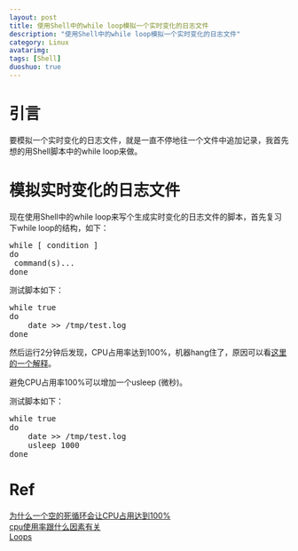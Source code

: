 ```yaml
---
layout: post
title: 使用Shell中的while loop模拟一个实时变化的日志文件
description: "使用Shell中的while loop模拟一个实时变化的日志文件"
category: Linux
avatarimg:
tags: [Shell]
duoshuo: true
---
```


# 引言
要模拟一个实时变化的日志文件，就是一直不停地往一个文件中追加记录，我首先想的用Shell脚本中的while loop来做。

# 模拟实时变化的日志文件 
现在使用Shell中的while loop来写个生成实时变化的日志文件的脚本，首先复习下while loop的结构，如下：
<pre>
while [ condition ]
do 
 command(s)... 
done
</pre>

测试脚本如下：  
<pre>
while true
do
	date >> /tmp/test.log
done
</pre>

然后运行2分钟后发现，CPU占用率达到100%，机器hang住了，原因可以看[这里的一个解释](http://www.lfyzjck.com/why-infinite-loop-increase-cpu-use/)。

避免CPU占用率100%可以增加一个usleep (微秒)。

测试脚本如下：  
<pre>
while true
do
	date >> /tmp/test.log
	usleep 1000
done
</pre>

# Ref
[为什么一个空的死循环会让CPU占用达到100%](http://www.lfyzjck.com/why-infinite-loop-increase-cpu-use/)  
[cpu使用率跟什么因素有关](http://bbs.csdn.net/topics/390212551)  
[Loops](http://www.tldp.org/LDP/abs/html/loops1.html)  

